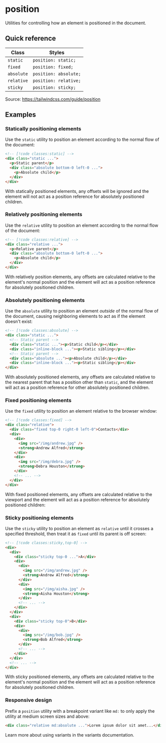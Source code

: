 # position

Utilities for controlling how an element is positioned in the document.

## Quick reference

| Class | Styles |
|---|---|
| `static` | `position: static;` |
| `fixed` | `position: fixed;` |
| `absolute` | `position: absolute;` |
| `relative` | `position: relative;` |
| `sticky` | `position: sticky;` |

Source: https://tailwindcss.com/guide/position

## Examples

### Statically positioning elements

Use the `static` utility to position an element according to the normal flow of the document:

```html
<!-- [!code classes:static] -->
<div class="static ...">
  <p>Static parent</p>
  <div class="absolute bottom-0 left-0 ...">
    <p>Absolute child</p>
  </div>
</div>
```

With statically positioned elements, any offsets will be ignored and the element will not act as a position reference for absolutely positioned children.

### Relatively positioning elements

Use the `relative` utility to position an element according to the normal flow of the document:

```html
<!-- [!code classes:relative] -->
<div class="relative ...">
  <p>Relative parent</p>
  <div class="absolute bottom-0 left-0 ...">
    <p>Absolute child</p>
  </div>
</div>
```

With relatively position elements, any offsets are calculated relative to the element's normal position and the element will act as a position reference for absolutely positioned children.

### Absolutely positioning elements

Use the `absolute` utility to position an element _outside_ of the normal flow of the document, causing neighboring elements to act as if the element doesn't exist:

```html
<!-- [!code classes:absolute] -->
<div class="static ...">
  <!-- Static parent -->
  <div class="static ..."><p>Static child</p></div>
  <div class="inline-block ..."><p>Static sibling</p></div>
  <!-- Static parent -->
  <div class="absolute ..."><p>Absolute child</p></div>
  <div class="inline-block ..."><p>Static sibling</p></div>
</div>
```

With absolutely positioned elements, any offsets are calculated relative to the nearest parent that has a position other than `static`, and the element will act as a position reference for other absolutely positioned children.

### Fixed positioning elements

Use the `fixed` utility to position an element relative to the browser window:

```html
<!-- [!code classes:fixed] -->
<div class="relative">
  <div class="fixed top-0 right-0 left-0">Contacts</div>
  <div>
    <div>
      <img src="/img/andrew.jpg" />
      <strong>Andrew Alfred</strong>
    </div>
    <div>
      <img src="/img/debra.jpg" />
      <strong>Debra Houston</strong>
    </div>
    <!-- ... -->
  </div>
</div>
```

With fixed positioned elements, any offsets are calculated relative to the viewport and the element will act as a position reference for absolutely positioned children:

### Sticky positioning elements

Use the `sticky` utility to position an element as `relative` until it crosses a specified threshold, then treat it as `fixed` until its parent is off screen:

```html
<!-- [!code classes:sticky,top-0] -->
<div>
  <div>
    <div class="sticky top-0 ...">A</div>
    <div>
      <div>
        <img src="/img/andrew.jpg" />
        <strong>Andrew Alfred</strong>
      </div>
      <div>
        <img src="/img/aisha.jpg" />
        <strong>Aisha Houston</strong>
      </div>
      <!-- ... -->
    </div>
  </div>
  <div>
    <div class="sticky top-0">B</div>
    <div>
      <div>
        <img src="/img/bob.jpg" />
        <strong>Bob Alfred</strong>
      </div>
      <!-- ... -->
    </div>
  </div>
  <!-- ... -->
</div>
```

With sticky positioned elements, any offsets are calculated relative to the element's normal position and the element will act as a position reference for absolutely positioned children.

### Responsive design

Prefix a `position` utility with a breakpoint variant like `md:` to only apply the utility at medium screen sizes and above:

```html
<div class="relative md:absolute ...">Lorem ipsum dolor sit amet...</div>
```

Learn more about using variants in the variants documentation.

